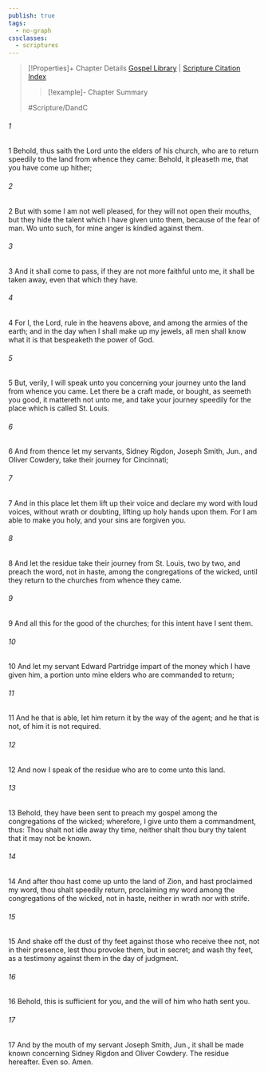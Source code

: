 ```yaml
---
publish: true
tags:
  - no-graph
cssclasses:
  - scriptures
---
```

>[!Properties]+ Chapter Details
>[Gospel Library](https://churchofjesuschrist.org/study/scriptures/dc-testament/dc/60?lang=eng)    |    [Scripture Citation Index](https://scriptures.byu.edu/#12e3c::c12e3c)
>>[!example]- Chapter Summary
>> 
> 
>
>#Scripture/DandC
###### 1
1 Behold, thus saith the Lord unto the elders of his church, who are to return speedily to the land from whence they came: Behold, it pleaseth me, that you have come up hither;
###### 2
2 But with some I am not well pleased, for they will not open their mouths, but they hide the talent which I have given unto them, because of the fear of man. Wo unto such, for mine anger is kindled against them.
###### 3
3 And it shall come to pass, if they are not more faithful unto me, it shall be taken away, even that which they have.
###### 4
4 For I, the Lord, rule in the heavens above, and among the armies of the earth; and in the day when I shall make up my jewels, all men shall know what it is that bespeaketh the power of God.
###### 5
5 But, verily, I will speak unto you concerning your journey unto the land from whence you came. Let there be a craft made, or bought, as seemeth you good, it mattereth not unto me, and take your journey speedily for the place which is called St. Louis.
###### 6
6 And from thence let my servants, Sidney Rigdon, Joseph Smith, Jun., and Oliver Cowdery, take their journey for Cincinnati;
###### 7
7 And in this place let them lift up their voice and declare my word with loud voices, without wrath or doubting, lifting up holy hands upon them. For I am able to make you holy, and your sins are forgiven you.
###### 8
8 And let the residue take their journey from St. Louis, two by two, and preach the word, not in haste, among the congregations of the wicked, until they return to the churches from whence they came.
###### 9
9 And all this for the good of the churches; for this intent have I sent them.
###### 10
10 And let my servant Edward Partridge impart of the money which I have given him, a portion unto mine elders who are commanded to return;
###### 11
11 And he that is able, let him return it by the way of the agent; and he that is not, of him it is not required.
###### 12
12 And now I speak of the residue who are to come unto this land.
###### 13
13 Behold, they have been sent to preach my gospel among the congregations of the wicked; wherefore, I give unto them a commandment, thus: Thou shalt not idle away thy time, neither shalt thou bury thy talent that it may not be known.
###### 14
14 And after thou hast come up unto the land of Zion, and hast proclaimed my word, thou shalt speedily return, proclaiming my word among the congregations of the wicked, not in haste, neither in wrath nor with strife.
###### 15
15 And shake off the dust of thy feet against those who receive thee not, not in their presence, lest thou provoke them, but in secret; and wash thy feet, as a testimony against them in the day of judgment.
###### 16
16 Behold, this is sufficient for you, and the will of him who hath sent you.
###### 17
17 And by the mouth of my servant Joseph Smith, Jun., it shall be made known concerning Sidney Rigdon and Oliver Cowdery. The residue hereafter. Even so. Amen.
